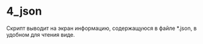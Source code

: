 # 4_json
Скрипт выводит на экран информацию, содержащуюся в файле *.json, в удобном для 
чтения виде.
